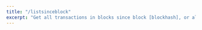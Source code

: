 ```yaml
---
title: "/listsinceblock"
excerpt: "Get all transactions in blocks since block [blockhash], or all transactions if omitted"
---
```

